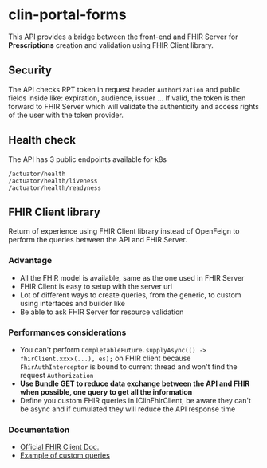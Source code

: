 # clin-portal-forms

This API provides a bridge between the front-end and FHIR Server for **Prescriptions** creation and validation using FHIR Client library.

## Security

The API checks RPT token in request header `Authorization` and public fields inside like: expiration, audience, issuer ... If valid, the token is then forward to FHIR Server which will validate the authenticity and access rights of the user with the token provider.

## Health check

The API has 3 public endpoints available for k8s

```
/actuator/health
/actuator/health/liveness
/actuator/health/readyness
```

## FHIR Client library

Return of experience using FHIR Client library instead of OpenFeign to perform the queries between the API and FHIR Server.

### Advantage
- All the FHIR model is available, same as the one used in FHIR Server
- FHIR Client is easy to setup with the server url
- Lot of different ways to create queries, from the generic, to custom using interfaces and builder like
- Be able to ask FHIR Server for resource validation

### Performances considerations

- You can't perform `CompletableFuture.supplyAsync(() -> fhirClient.xxxx(...), es);` on FHIR client because `FhirAuthInterceptor` is bound to current thread and won't find the request `Authorization`
- **Use Bundle GET to reduce data exchange between the API and FHIR when possible, one query to get all the information**
- Define you custom FHIR queries in IClinFhirClient, be aware they can't be async and if cumulated they will reduce the API response time

### Documentation
- [Official FHIR Client Doc.](https://hapifhir.io/hapi-fhir/docs/client/introduction.html)
- [Example of custom queries](https://github.com/hapifhir/hapi-fhir/blob/master/hapi-fhir-structures-r4/src/test/java/ca/uhn/fhir/rest/client/ITestClient.java)

